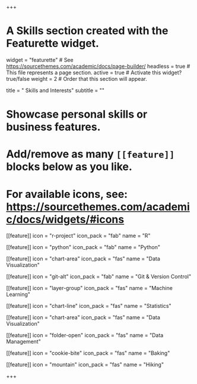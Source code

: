 +++
# A Skills section created with the Featurette widget.
widget = "featurette"  # See https://sourcethemes.com/academic/docs/page-builder/
headless = true  # This file represents a page section.
active = true  # Activate this widget? true/false
weight = 2  # Order that this section will appear.

title = " Skills and Interests"
subtitle = ""

# Showcase personal skills or business features.
# 
# Add/remove as many `[[feature]]` blocks below as you like.
# 
# For available icons, see: https://sourcethemes.com/academic/docs/widgets/#icons

  [[feature]]
  icon = "r-project"
  icon_pack = "fab"
  name = "R"
  
  [[feature]]
  icon = "python"
  icon_pack = "fab"
  name = "Python"
  
  [[feature]]
  icon = "chart-area"
  icon_pack = "fas"
  name = "Data Visualization"

  [[feature]]
  icon = "git-alt"
  icon_pack = "fab"
  name = "Git & Version Control"
  
  [[feature]]
  icon = "layer-group"
  icon_pack = "fas"
  name = "Machine Learning"
  
  [[feature]]
  icon = "chart-line"
  icon_pack = "fas"
  name = "Statistics"
  
  [[feature]]
  icon = "chart-area"
  icon_pack = "fas"
  name = "Data Visualization"


  [[feature]]
  icon = "folder-open"
  icon_pack = "fas"
  name = "Data Management"

  [[feature]]
  icon = "cookie-bite"
  icon_pack = "fas"
  name = "Baking"

  [[feature]]
  icon = "mountain"
  icon_pack = "fas"
  name = "Hiking"

+++
